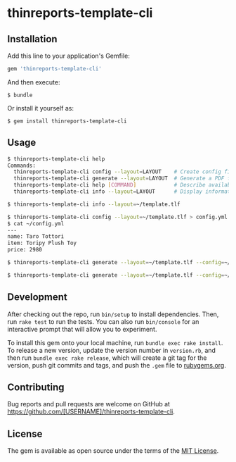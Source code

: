 # thinreports-template-cli

## Installation

Add this line to your application's Gemfile:

```ruby
gem 'thinreports-template-cli'
```

And then execute:

    $ bundle

Or install it yourself as:

    $ gem install thinreports-template-cli

## Usage

```bash
$ thinreports-template-cli help
Commands:
  thinreports-template-cli config --layout=LAYOUT    # Create config file for .tlf
  thinreports-template-cli generate --layout=LAYOUT  # Generate a PDF file from .tlf to stdout
  thinreports-template-cli help [COMMAND]            # Describe available commands or one specific command
  thinreports-template-cli info --layout=LAYOUT      # Display information for .tlf
```

```bash
$ thinreports-template-cli info --layout=~/template.tlf
```

```bash
$ thinreports-template-cli config --layout=~/template.tlf > config.yml
$ cat ~/config.yml
---
name: Taro Tottori
item: Toripy Plush Toy
price: 2980
```

```bash
$ thinreports-template-cli generate --layout=~/template.tlf --config=~/config.yml > example.pdf
```

```bash
$ thinreports-template-cli generate --layout=~/template.tlf --config=~/config.yml | lpr -P ApeosPort_V_C3375__aa_bb_cc_
```

## Development

After checking out the repo, run `bin/setup` to install dependencies. Then, run `rake test` to run the tests. You can also run `bin/console` for an interactive prompt that will allow you to experiment.

To install this gem onto your local machine, run `bundle exec rake install`. To release a new version, update the version number in `version.rb`, and then run `bundle exec rake release`, which will create a git tag for the version, push git commits and tags, and push the `.gem` file to [rubygems.org](https://rubygems.org).

## Contributing

Bug reports and pull requests are welcome on GitHub at https://github.com/[USERNAME]/thinreports-template-cli.


## License

The gem is available as open source under the terms of the [MIT License](http://opensource.org/licenses/MIT).
